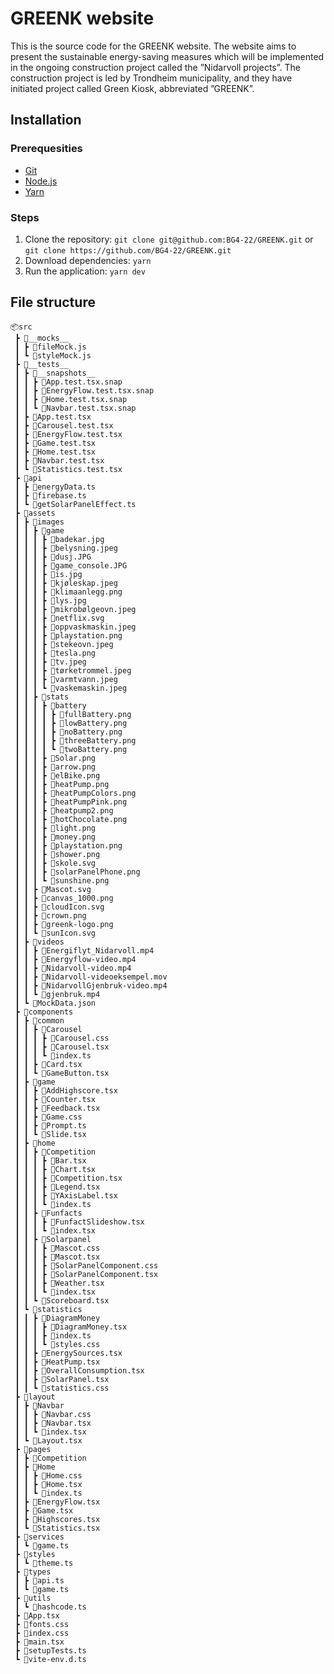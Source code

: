 # GREENK website

This is the source code for the GREENK website. The website aims to present the sustainable energy-saving measures which will be implemented in the ongoing construction project called the ”Nidarvoll projects”. The construction project is led by Trondheim municipality, and they have initiated project called Green Kiosk, abbreviated ”GREENK”.

## Installation

### Prerequesities

- [Git](https://git-scm.com/)
- [Node.js](https://nodejs.org/)
- [Yarn](https://yarnpkg.com/)

### Steps

1. Clone the repository: `git clone git@github.com:BG4-22/GREENK.git` or `git clone https://github.com/BG4-22/GREENK.git`
2. Download dependencies: `yarn`
3. Run the application: `yarn dev`

## File structure

```
📦src  
 ┣ 📂__mocks__  
 ┃ ┣ 📜fileMock.js  
 ┃ ┗ 📜styleMock.js  
 ┣ 📂__tests__  
 ┃ ┣ 📂__snapshots__  
 ┃ ┃ ┣ 📜App.test.tsx.snap  
 ┃ ┃ ┣ 📜EnergyFlow.test.tsx.snap  
 ┃ ┃ ┣ 📜Home.test.tsx.snap  
 ┃ ┃ ┗ 📜Navbar.test.tsx.snap  
 ┃ ┣ 📜App.test.tsx  
 ┃ ┣ 📜Carousel.test.tsx  
 ┃ ┣ 📜EnergyFlow.test.tsx  
 ┃ ┣ 📜Game.test.tsx  
 ┃ ┣ 📜Home.test.tsx  
 ┃ ┣ 📜Navbar.test.tsx  
 ┃ ┗ 📜Statistics.test.tsx  
 ┣ 📂api  
 ┃ ┣ 📜energyData.ts  
 ┃ ┣ 📜firebase.ts  
 ┃ ┗ 📜getSolarPanelEffect.ts  
 ┣ 📂assets  
 ┃ ┣ 📂images  
 ┃ ┃ ┣ 📂game  
 ┃ ┃ ┃ ┣ 📜badekar.jpg  
 ┃ ┃ ┃ ┣ 📜belysning.jpeg  
 ┃ ┃ ┃ ┣ 📜dusj.JPG  
 ┃ ┃ ┃ ┣ 📜game_console.JPG  
 ┃ ┃ ┃ ┣ 📜is.jpg  
 ┃ ┃ ┃ ┣ 📜kjøleskap.jpeg  
 ┃ ┃ ┃ ┣ 📜klimaanlegg.png  
 ┃ ┃ ┃ ┣ 📜lys.jpg  
 ┃ ┃ ┃ ┣ 📜mikrobølgeovn.jpeg  
 ┃ ┃ ┃ ┣ 📜netflix.svg  
 ┃ ┃ ┃ ┣ 📜oppvaskmaskin.jpeg  
 ┃ ┃ ┃ ┣ 📜playstation.png  
 ┃ ┃ ┃ ┣ 📜stekeovn.jpeg  
 ┃ ┃ ┃ ┣ 📜tesla.png  
 ┃ ┃ ┃ ┣ 📜tv.jpeg  
 ┃ ┃ ┃ ┣ 📜tørketrommel.jpeg  
 ┃ ┃ ┃ ┣ 📜varmtvann.jpeg  
 ┃ ┃ ┃ ┗ 📜vaskemaskin.jpeg  
 ┃ ┃ ┣ 📂stats  
 ┃ ┃ ┃ ┣ 📂battery  
 ┃ ┃ ┃ ┃ ┣ 📜fullBattery.png  
 ┃ ┃ ┃ ┃ ┣ 📜lowBattery.png  
 ┃ ┃ ┃ ┃ ┣ 📜noBattery.png  
 ┃ ┃ ┃ ┃ ┣ 📜threeBattery.png  
 ┃ ┃ ┃ ┃ ┗ 📜twoBattery.png  
 ┃ ┃ ┃ ┣ 📜Solar.png  
 ┃ ┃ ┃ ┣ 📜arrow.png  
 ┃ ┃ ┃ ┣ 📜elBike.png  
 ┃ ┃ ┃ ┣ 📜heatPump.png  
 ┃ ┃ ┃ ┣ 📜heatPumpColors.png  
 ┃ ┃ ┃ ┣ 📜heatPumpPink.png  
 ┃ ┃ ┃ ┣ 📜heatpump2.png  
 ┃ ┃ ┃ ┣ 📜hotChocolate.png  
 ┃ ┃ ┃ ┣ 📜light.png  
 ┃ ┃ ┃ ┣ 📜money.png  
 ┃ ┃ ┃ ┣ 📜playstation.png  
 ┃ ┃ ┃ ┣ 📜shower.png  
 ┃ ┃ ┃ ┣ 📜skole.svg  
 ┃ ┃ ┃ ┣ 📜solarPanelPhone.png  
 ┃ ┃ ┃ ┗ 📜sunshine.png   
 ┃ ┃ ┣ 📜Mascot.svg  
 ┃ ┃ ┣ 📜canvas_1000.png  
 ┃ ┃ ┣ 📜cloudIcon.svg  
 ┃ ┃ ┣ 📜crown.png  
 ┃ ┃ ┣ 📜greenk-logo.png  
 ┃ ┃ ┗ 📜sunIcon.svg  
 ┃ ┣ 📂videos  
 ┃ ┃ ┣ 📜Energiflyt_Nidarvoll.mp4  
 ┃ ┃ ┣ 📜Energyflow-video.mp4  
 ┃ ┃ ┣ 📜Nidarvoll-video.mp4  
 ┃ ┃ ┣ 📜Nidarvoll-videoeksempel.mov  
 ┃ ┃ ┣ 📜NidarvollGjenbruk-video.mp4  
 ┃ ┃ ┗ 📜gjenbruk.mp4   
 ┃ ┗ 📜MockData.json  
 ┣ 📂components  
 ┃ ┣ 📂common  
 ┃ ┃ ┣ 📂Carousel  
 ┃ ┃ ┃ ┣ 📜Carousel.css  
 ┃ ┃ ┃ ┣ 📜Carousel.tsx  
 ┃ ┃ ┃ ┗ 📜index.ts  
 ┃ ┃ ┣ 📜Card.tsx  
 ┃ ┃ ┗ 📜GameButton.tsx  
 ┃ ┣ 📂game  
 ┃ ┃ ┣ 📜AddHighscore.tsx  
 ┃ ┃ ┣ 📜Counter.tsx  
 ┃ ┃ ┣ 📜Feedback.tsx  
 ┃ ┃ ┣ 📜Game.css  
 ┃ ┃ ┣ 📜Prompt.ts  
 ┃ ┃ ┗ 📜Slide.tsx  
 ┃ ┣ 📂home  
 ┃ ┃ ┣ 📂Competition  
 ┃ ┃ ┃ ┣ 📜Bar.tsx  
 ┃ ┃ ┃ ┣ 📜Chart.tsx  
 ┃ ┃ ┃ ┣ 📜Competition.tsx  
 ┃ ┃ ┃ ┣ 📜Legend.tsx  
 ┃ ┃ ┃ ┣ 📜YAxisLabel.tsx  
 ┃ ┃ ┃ ┗ 📜index.ts  
 ┃ ┃ ┣ 📂Funfacts  
 ┃ ┃ ┃ ┣ 📜FunfactSlideshow.tsx  
 ┃ ┃ ┃ ┗ 📜index.tsx  
 ┃ ┃ ┣ 📂Solarpanel  
 ┃ ┃ ┃ ┣ 📜Mascot.css  
 ┃ ┃ ┃ ┣ 📜Mascot.tsx  
 ┃ ┃ ┃ ┣ 📜SolarPanelComponent.css  
 ┃ ┃ ┃ ┣ 📜SolarPanelComponent.tsx  
 ┃ ┃ ┃ ┣ 📜Weather.tsx  
 ┃ ┃ ┃ ┗ 📜index.tsx  
 ┃ ┃ ┗ 📜Scoreboard.tsx  
 ┃ ┗ 📂statistics  
 ┃ ┃ ┣ 📂DiagramMoney  
 ┃ ┃ ┃ ┣ 📜DiagramMoney.tsx  
 ┃ ┃ ┃ ┣ 📜index.ts  
 ┃ ┃ ┃ ┗ 📜styles.css  
 ┃ ┃ ┣ 📜EnergySources.tsx  
 ┃ ┃ ┣ 📜HeatPump.tsx  
 ┃ ┃ ┣ 📜OverallConsumption.tsx  
 ┃ ┃ ┣ 📜SolarPanel.tsx  
 ┃ ┃ ┗ 📜statistics.css  
 ┣ 📂layout  
 ┃ ┣ 📂Navbar  
 ┃ ┃ ┣ 📜Navbar.css  
 ┃ ┃ ┣ 📜Navbar.tsx  
 ┃ ┃ ┗ 📜index.tsx  
 ┃ ┗ 📜Layout.tsx  
 ┣ 📂pages  
 ┃ ┣ 📂Competition   
 ┃ ┣ 📂Home  
 ┃ ┃ ┣ 📜Home.css  
 ┃ ┃ ┣ 📜Home.tsx  
 ┃ ┃ ┗ 📜index.ts   
 ┃ ┣ 📜EnergyFlow.tsx  
 ┃ ┣ 📜Game.tsx  
 ┃ ┣ 📜Highscores.tsx  
 ┃ ┗ 📜Statistics.tsx  
 ┣ 📂services  
 ┃ ┗ 📜game.ts  
 ┣ 📂styles  
 ┃ ┗ 📜theme.ts  
 ┣ 📂types  
 ┃ ┣ 📜api.ts  
 ┃ ┗ 📜game.ts  
 ┣ 📂utils  
 ┃ ┗ 📜hashcode.ts  
 ┣ 📜App.tsx  
 ┣ 📜fonts.css  
 ┣ 📜index.css  
 ┣ 📜main.tsx  
 ┣ 📜setupTests.ts  
 ┗ 📜vite-env.d.ts
```

